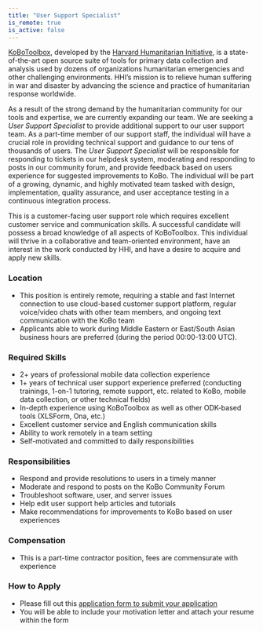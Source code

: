 ```yaml
---
title: "User Support Specialist"
is_remote: true
is_active: false
---
```


[KoBoToolbox](http://www.kobotoolbox.org/), developed by the [Harvard Humanitarian Initiative](http://hhi.harvard.edu/), is a state-of-the-art open source suite of tools for primary data collection and analysis used by dozens of organizations humanitarian emergencies and other challenging environments. HHI’s mission is to relieve human suffering in war and disaster by advancing the science and practice of humanitarian response worldwide.

As a result of the strong demand by the humanitarian community for our tools and expertise, we are currently expanding our team. We are seeking a _User Support Specialist_ to provide additional support to our user support team. As a part-time member of our support staff, the individual will have a crucial role in providing technical support and guidance to our tens of thousands of users. The _User Support Specialist_ will be responsible for responding to tickets in our helpdesk system, moderating and responding to posts in our community forum, and provide feedback based on users experience for suggested improvements to KoBo. The individual will be part of a growing, dynamic, and highly motivated team tasked with design, implementation, quality assurance, and user acceptance testing in a continuous integration process.

This is a customer-facing user support role which requires excellent customer service and communication skills. A successful candidate will possess a broad knowledge of all aspects of KoBoToolbox. This individual will thrive in a collaborative and team-oriented environment, have an interest in the work conducted by HHI, and have a desire to acquire and apply new skills.

### Location

* This position is entirely remote, requiring a stable and fast Internet connection to use cloud-based customer support platform, regular voice/video chats with other team members, and ongoing text communication with the KoBo team
* Applicants able to work during Middle Eastern or East/South Asian business hours are preferred (during the period 00:00-13:00 UTC).

### Required Skills

* 2+ years of professional mobile data collection experience
* 1+ years of technical user support experience preferred (conducting trainings, 1-on-1 tutoring, remote support, etc. related to KoBo, mobile data collection, or other technical fields)
* In-depth experience using KoBoToolbox as well as other ODK-based tools (XLSForm, Ona, etc.)
* Excellent customer service and English communication skills
* Ability to work remotely in a team setting
* Self-motivated and committed to daily responsibilities

### Responsibilities

* Respond and provide resolutions to users in a timely manner
* Moderate and respond to posts on the KoBo Community Forum
* Troubleshoot software, user, and server issues
* Help edit user support help articles and tutorials
* Make recommendations for improvements to KoBo based on user experiences

### Compensation

* This is a part-time contractor position, fees are commensurate with experience

### How to Apply

* Please fill out this [application form to submit your application](https://ee.humanitarianresponse.info/::bNjlMClC)
* You will be able to include your motivation letter and attach your resume within the form
